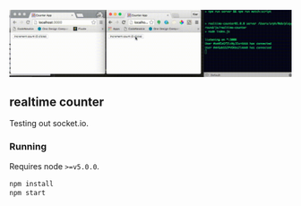![preview](preview.gif)
## realtime counter
Testing out socket.io.

### Running
Requires node `>=v5.0.0`.
```
npm install
npm start
```